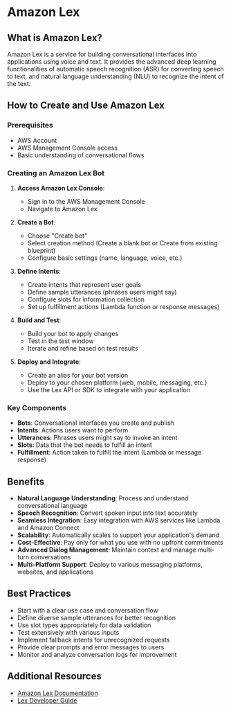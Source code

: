  # Amazon Lex

## What is Amazon Lex?
Amazon Lex is a service for building conversational interfaces into applications using voice and text. It provides the advanced deep learning functionalities of automatic speech recognition (ASR) for converting speech to text, and natural language understanding (NLU) to recognize the intent of the text.

## How to Create and Use Amazon Lex

### Prerequisites
- AWS Account
- AWS Management Console access
- Basic understanding of conversational flows

### Creating an Amazon Lex Bot

1. **Access Amazon Lex Console**:
   - Sign in to the AWS Management Console
   - Navigate to Amazon Lex

2. **Create a Bot**:
   - Choose "Create bot"
   - Select creation method (Create a blank bot or Create from existing blueprint)
   - Configure basic settings (name, language, voice, etc.)

3. **Define Intents**:
   - Create intents that represent user goals
   - Define sample utterances (phrases users might say)
   - Configure slots for information collection
   - Set up fulfillment actions (Lambda function or response messages)

4. **Build and Test**:
   - Build your bot to apply changes
   - Test in the test window
   - Iterate and refine based on test results

5. **Deploy and Integrate**:
   - Create an alias for your bot version
   - Deploy to your chosen platform (web, mobile, messaging, etc.)
   - Use the Lex API or SDK to integrate with your application

### Key Components

- **Bots**: Conversational interfaces you create and publish
- **Intents**: Actions users want to perform
- **Utterances**: Phrases users might say to invoke an intent
- **Slots**: Data that the bot needs to fulfill an intent
- **Fulfillment**: Action taken to fulfill the intent (Lambda or message response)

## Benefits

- **Natural Language Understanding**: Process and understand conversational language
- **Speech Recognition**: Convert spoken input into text accurately
- **Seamless Integration**: Easy integration with AWS services like Lambda and Amazon Connect
- **Scalability**: Automatically scales to support your application's demand
- **Cost-Effective**: Pay only for what you use with no upfront commitments
- **Advanced Dialog Management**: Maintain context and manage multi-turn conversations
- **Multi-Platform Support**: Deploy to various messaging platforms, websites, and applications

## Best Practices

- Start with a clear use case and conversation flow
- Define diverse sample utterances for better recognition
- Use slot types appropriately for data validation
- Test extensively with various inputs
- Implement fallback intents for unrecognized requests
- Provide clear prompts and error messages to users
- Monitor and analyze conversation logs for improvement

## Additional Resources

- [Amazon Lex Documentation](https://docs.aws.amazon.com/lex/)
- [Lex Developer Guide](https://docs.aws.amazon.com/lex/latest/dg/what-is.html)